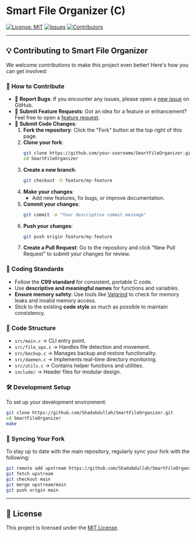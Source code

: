 # Smart File Organizer (C)
[![License: MIT](https://img.shields.io/badge/License-MIT-blue.svg)](LICENSE)
[![Issues](https://img.shields.io/github/issues/Shadabdullah/SmartFileOrganizer.svg)](https://github.com/Shadabdullah/SmartFileOrganizer/issues)
[![Contributors](https://img.shields.io/github/contributors/Shadabdullah/SmartFileOrganizer.svg)](https://github.com/Shadabdullah/SmartFileOrganizer/graphs/contributors)


---

## 💡 Contributing to Smart File Organizer

We welcome contributions to make this project even better! Here's how you can get involved:

### 📌 How to Contribute
- 🐛 **Report Bugs**: If you encounter any issues, please open a [new issue](https://github.com/Shadabdullah/SmartFileOrganizer/issues) on GitHub.
- 🚀 **Submit Feature Requests**: Got an idea for a feature or enhancement? Feel free to open a [feature request](https://github.com/Shadabdullah/SmartFileOrganizer/issues).
- 🔧 **Submit Code Changes**:  
   1. **Fork the repository**: Click the "Fork" button at the top right of this page.  
   2. **Clone your fork**:  
      ```sh
      git clone https://github.com/your-username/SmartFileOrganizer.git
      cd SmartFileOrganizer
      ```
   3. **Create a new branch**:  
      ```sh
      git checkout -b feature/my-feature
      ```
   4. **Make your changes**:  
      - Add new features, fix bugs, or improve documentation.  
   5. **Commit your changes**:  
      ```sh
      git commit -m "Your descriptive commit message"
      ```
   6. **Push your changes**:  
      ```sh
      git push origin feature/my-feature
      ```
   7. **Create a Pull Request**: Go to the repository and click "New Pull Request" to submit your changes for review.

### 📏 Coding Standards
- Follow the **C99 standard** for consistent, portable C code.
- Use **descriptive and meaningful names** for functions and variables.
- **Ensure memory safety**: Use tools like [Valgrind](http://valgrind.org/) to check for memory leaks and invalid memory access.
- Stick to the existing **code style** as much as possible to maintain consistency.

### 📂 Code Structure
- `src/main.c` → CLI entry point.
- `src/file_ops.c` → Handles file detection and movement.
- `src/backup.c` → Manages backup and restore functionality.
- `src/daemon.c` → Implements real-time directory monitoring.
- `src/utils.c` → Contains helper functions and utilities.
- `include/` → Header files for modular design.

### 🛠 Development Setup

To set up your development environment:

```sh
git clone https://github.com/Shadabdullah/SmartFileOrganizer.git
cd SmartFileOrganizer
make
```

### 🔄 Syncing Your Fork
To stay up to date with the main repository, regularly sync your fork with the following:

```sh
git remote add upstream https://github.com/Shadabdullah/SmartFileOrganizer.git
git fetch upstream
git checkout main
git merge upstream/main
git push origin main
```

---

## 📝 License
This project is licensed under the [MIT License](LICENSE).
```

